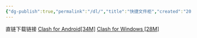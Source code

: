 ```yaml
---
{"dg-publish":true,"permalink":"/dl/","title":"快捷文件柜","created":"2024-03-06T18:26:58.093+08:00","updated":"2024-03-06T18:28:58.145+08:00"}
---
```


直链下载链接
[Clash for Android[34M]](https://www.lanhai6.xyz/down.php/b250a566f01210cb6783cf4e5d82313f.apk)
[Clash for Windows [28M]](https://www.lanhai6.xyz/down.php/e71904467f8600276e898e6207ba5f96.msi)